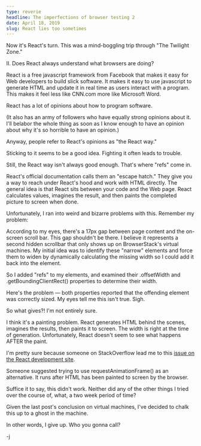```yaml
---
type: reverie
headline: The imperfections of browser testing 2
date: April 18, 2019
slug: React lies too sometimes
---
```


Now it's React's turn. This was a mind-boggling trip through "The Twilight Zone."

II. Does React always understand what browsers are doing?

React is a free javascript framework from Facebook that makes it easy for Web developers to build slick software. It makes it easy to use javascript to generate HTML and update it in real time as users interact with a program. This makes it feel less like CNN.com more like Microsoft Word.

React has a lot of opinions about how to program software.

(It also has an army of followers who have equally strong opinions about it. I'll belabor the whole thing as soon as I know enough to have an opinion about why it's so horrible to have an opinion.)

Anyway, people refer to React's opinions as "the React way." 

Sticking to it seems to be a good idea. Fighting it often leads to trouble. 

Still, the React way isn't always good enough. That's where "refs" come in. 

React's official documentation calls them an "escape hatch." They give you a way to reach under React's hood and work with HTML directly. The general idea is that React sits between your code and the Web page. React calculates values, imagines the result, and then paints the completed picture to screen when done.

Unfortunately, I ran into weird and bizarre problems with this. Remember my problem:

According to my eyes, there's a 17px gap between page content and the on-screen scroll bar. This gap shouldn't be there. I believe it represents a second hidden scrollbar that only shows up on BrowserStack's virtual machines. My initial idea was to identify these "narrow" elements and force them to widen by dynamically calculating the missing width so I could add it back into the element.

So I added "refs" to my elements, and examined their .offsetWidth and .getBoundingClientRect() properties to determine their width. 

Here's the problem — both properties reported that the offending element was correctly sized. My eyes tell me this isn't true. Sigh.

So what gives?! I'm not entirely sure.

I think it's a painting problem. React generates HTML behind the scenes, imagines the results, then paints it to screen. The width is right at the time of generation. Unfortunately, React doesn't seem to see what happens AFTER the paint.

I'm pretty sure because someone on StackOverflow lead me to this [issue on the React development site](https://github.com/facebook/react/issues/2659). 

Someone suggested trying to use requestAnimationFrame() as an alternative. It runs after HTML has been painted to screen by the browser. 

Suffice it to say, this didn't work. Neither did any of the other things I tried over the course of, what, a two week period of time?

Given the last post's conclusion on virtual machines, I've decided to chalk this up to a ghost in the machine.

In other words, I give up. Who you gonna call?

-j
